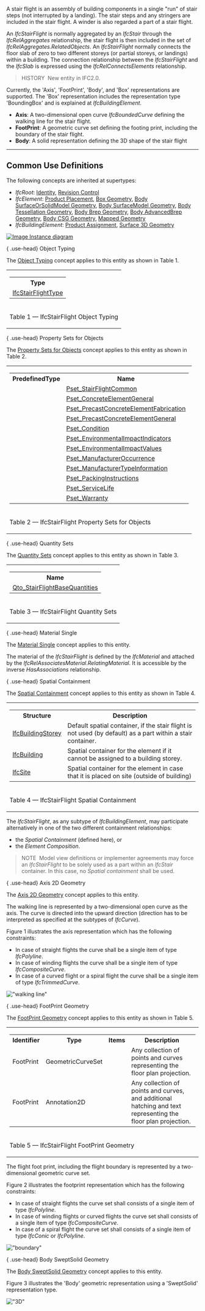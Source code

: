 A stair flight is an assembly of building components in a single "run" of stair steps (not interrupted by a landing). The stair steps and any stringers are included in the stair flight. A winder is also regarded a part of a stair flight.

An _IfcStairFlight_ is normally aggregated by an _IfcStair_ through the _IfcRelAggregates_ relationship, the stair flight is then included in the set of _IfcRelAggregates.RelatedObjects_. An _IfcStairFlight_ normally connects the floor slab of zero to two different storeys (or partial storeys, or landings) within a building. The connection relationship between the _IfcStairFlight_ and the _IfcSlab_ is expressed using the _IfcRelConnectsElements_ relationship.

> HISTORY&nbsp; New entity in IFC2.0.

Currently, the 'Axis', 'FootPrint', 'Body', and 'Box' representations are supported. The 'Box' representation includes the representation type 'BoundingBox' and is explained at _IfcBuildingElement_.

* **Axis**: A two-dimensional open curve _IfcBoundedCurve_ defining the walking line for the stair flight.
* **FootPrint**: A geometric curve set defining the footing print, including the boundary of the stair flight.
* **Body**: A solid representation defining the 3D shape of the stair flight

___
## Common Use Definitions
The following concepts are inherited at supertypes:

* _IfcRoot_: [Identity](../../templates/identity.htm), [Revision Control](../../templates/revision-control.htm)
* _IfcElement_: [Product Placement](../../templates/product-placement.htm), [Box Geometry](../../templates/box-geometry.htm), [Body SurfaceOrSolidModel Geometry](../../templates/body-surfaceorsolidmodel-geometry.htm), [Body SurfaceModel Geometry](../../templates/body-surfacemodel-geometry.htm), [Body Tessellation Geometry](../../templates/body-tessellation-geometry.htm), [Body Brep Geometry](../../templates/body-brep-geometry.htm), [Body AdvancedBrep Geometry](../../templates/body-advancedbrep-geometry.htm), [Body CSG Geometry](../../templates/body-csg-geometry.htm), [Mapped Geometry](../../templates/mapped-geometry.htm)
* _IfcBuildingElement_: [Product Assignment](../../templates/product-assignment.htm), [Surface 3D Geometry](../../templates/surface-3d-geometry.htm)

[![Image](../../../img/diagram.png)&nbsp;Instance diagram](../../../annex/annex-d/common-use-definitions/ifcstairflight.htm)

{ .use-head}
Object Typing

The [Object Typing](../../templates/object-typing.htm) concept applies to this entity as shown in Table 1.

<table>
<tr><td>
<table class="gridtable">
<tr><th><b>Type</b></th></tr>
<tr><td><a href="../../ifcsharedbldgelements/lexical/ifcstairflighttype.htm">IfcStairFlightType</a></td></tr>
</table>
</td></tr>
<tr><td><p class="table">Table 1 &mdash; IfcStairFlight Object Typing</p></td></tr></table>

  
  
{ .use-head}
Property Sets for Objects

The [Property Sets for Objects](../../templates/property-sets-for-objects.htm) concept applies to this entity as shown in Table 2.

<table>
<tr><td>
<table class="gridtable">
<tr><th><b>PredefinedType</b></th><th><b>Name</b></th></tr>
<tr><td>&nbsp;</td><td><a href="../../psd/ifcsharedbldgelements/Pset_StairFlightCommon.xml">Pset_StairFlightCommon</a></td></tr>
<tr><td>&nbsp;</td><td><a href="../../psd/ifcstructuralelementsdomain/Pset_ConcreteElementGeneral.xml">Pset_ConcreteElementGeneral</a></td></tr>
<tr><td>&nbsp;</td><td><a href="../../psd/ifcstructuralelementsdomain/Pset_PrecastConcreteElementFabrication.xml">Pset_PrecastConcreteElementFabrication</a></td></tr>
<tr><td>&nbsp;</td><td><a href="../../psd/ifcstructuralelementsdomain/Pset_PrecastConcreteElementGeneral.xml">Pset_PrecastConcreteElementGeneral</a></td></tr>
<tr><td>&nbsp;</td><td><a href="../../psd/ifcsharedfacilitieselements/Pset_Condition.xml">Pset_Condition</a></td></tr>
<tr><td>&nbsp;</td><td><a href="../../psd/ifcproductextension/Pset_EnvironmentalImpactIndicators.xml">Pset_EnvironmentalImpactIndicators</a></td></tr>
<tr><td>&nbsp;</td><td><a href="../../psd/ifcproductextension/Pset_EnvironmentalImpactValues.xml">Pset_EnvironmentalImpactValues</a></td></tr>
<tr><td>&nbsp;</td><td><a href="../../psd/ifcsharedfacilitieselements/Pset_ManufacturerOccurrence.xml">Pset_ManufacturerOccurrence</a></td></tr>
<tr><td>&nbsp;</td><td><a href="../../psd/ifcsharedfacilitieselements/Pset_ManufacturerTypeInformation.xml">Pset_ManufacturerTypeInformation</a></td></tr>
<tr><td>&nbsp;</td><td><a href="../../psd/ifcsharedmgmtelements/Pset_PackingInstructions.xml">Pset_PackingInstructions</a></td></tr>
<tr><td>&nbsp;</td><td><a href="../../psd/ifcsharedfacilitieselements/Pset_ServiceLife.xml">Pset_ServiceLife</a></td></tr>
<tr><td>&nbsp;</td><td><a href="../../psd/ifcsharedfacilitieselements/Pset_Warranty.xml">Pset_Warranty</a></td></tr>
</table>
</td></tr>
<tr><td><p class="table">Table 2 &mdash; IfcStairFlight Property Sets for Objects</p></td></tr></table>

  
  
{ .use-head}
Quantity Sets

The [Quantity Sets](../../templates/quantity-sets.htm) concept applies to this entity as shown in Table 3.

<table>
<tr><td>
<table class="gridtable">
<tr><th><b>Name</b></th></tr>
<tr><td><a href="../../qto/ifcsharedbldgelements/Qto_StairFlightBaseQuantities.xml">Qto_StairFlightBaseQuantities</a></td></tr>
</table>
</td></tr>
<tr><td><p class="table">Table 3 &mdash; IfcStairFlight Quantity Sets</p></td></tr></table>

  
  
{ .use-head}
Material Single

The [Material Single](../../templates/material-single.htm) concept applies to this entity.

The material of the _IfcStairFlight_ is defined by the _IfcMaterial_ and attached by the _IfcRelAssociatesMaterial_._RelatingMaterial_. It is accessible by the inverse _HasAssociations_ relationship.

  
  
{ .use-head}
Spatial Containment

The [Spatial Containment](../../templates/spatial-containment.htm) concept applies to this entity as shown in Table 4.

<table>
<tr><td>
<table class="gridtable">
<tr><th><b>Structure</b></th><th><b>Description</b></th></tr>
<tr><td><a href="../../ifcproductextension/lexical/ifcbuildingstorey.htm">IfcBuildingStorey</a></td><td>Default spatial container, if the stair  flight is not used (by default) as a part within a stair container.</td></tr>
<tr><td><a href="../../ifcproductextension/lexical/ifcbuilding.htm">IfcBuilding</a></td><td>Spatial container for the element if it cannot be assigned to a building storey.</td></tr>
<tr><td><a href="../../ifcproductextension/lexical/ifcsite.htm">IfcSite</a></td><td>Spatial container for the element in case that it is placed on site (outside of building)</td></tr>
</table>
</td></tr>
<tr><td><p class="table">Table 4 &mdash; IfcStairFlight Spatial Containment</p></td></tr></table>

The _IfcStairFlight_, as any subtype of _IfcBuildingElement_, may participate alternatively in one of the two different containment relationships:

* the _Spatial Containment_ (defined here), or
* the _Element Composition_.

> NOTE&nbsp; Model view definitions or implementer agreements may force an _IfcStairFlight_ to be solely used as a part within an _IfcStair_ container. In this case, no _Spatial containment_ shall be used.

  
  
{ .use-head}
Axis 2D Geometry

The [Axis 2D Geometry](../../templates/axis-2d-geometry.htm) concept applies to this entity.

The walking line is represented by a two-dimensional open curve as the axis. The curve is directed into the upward direction (direction has to be interpreted as specified at the subtypes of _IfcCurve_).

Figure 1 illustrates the axis representation which has the following constraints:

* In case of straight flights the curve shall be a single item of type _IfcPolyline_.
* In case of winding flights the curve shall be a single item of type _IfcCompositeCurve_.
* In case of a curved flight or a spiral flight the curve shall be a single item of type _IfcTrimmedCurve_.

!["walking line"](../../../figures/IfcStairFlight_01-Layout1.gif "Figure 1 &mdash; Stair flight axis")

  
  
{ .use-head}
FootPrint Geometry

The [FootPrint Geometry](../../templates/footprint-geometry.htm) concept applies to this entity as shown in Table 5.

<table>
<tr><td>
<table class="gridtable">
<tr><th><b>Identifier</b></th><th><b>Type</b></th><th><b>Items</b></th><th><b>Description</b></th></tr>
<tr><td>FootPrint</td><td>GeometricCurveSet</td><td>&nbsp;</td><td>Any collection of points and curves representing the floor plan projection.</td></tr>
<tr><td>FootPrint</td><td>Annotation2D</td><td>&nbsp;</td><td>Any collection of points and curves, and additional hatching and text representing the floor plan projection.</td></tr>
</table>
</td></tr>
<tr><td><p class="table">Table 5 &mdash; IfcStairFlight FootPrint Geometry</p></td></tr></table>

The flight foot print, including the flight boundary is represented by a two-dimensional geometric curve set.

Figure 2 illustrates the footprint representation which has the following constraints:

* In case of straight flights the curve set shall consists of a single item of type _IfcPolyline_.
* In case of winding flights or curved flights the curve set shall consists of a single item of type _IfcCompositeCurve_.
* In case of a spiral flight the curve set shall consists of a single item of type _IfcConic_ or _IfcPolyline_.

!["boundary"](../../../figures/IfcStairFlight_02-Layout1.gif "Figure 2 &mdash; Stair flight footprint")

  
  
{ .use-head}
Body SweptSolid Geometry

The [Body SweptSolid Geometry](../../templates/body-sweptsolid-geometry.htm) concept applies to this entity.

Figure 3 illustrates the 'Body' geometric representation using a 'SweptSolid' representation type.

!["3D"](../../../figures/IfcStairFlight_03-Layout1.gif "Figure 3 &mdash; Stair flight body")
